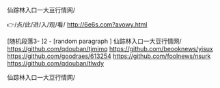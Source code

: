 
仙踪林入口一大豆行情网/




👉/点/此/进/入/观/看/ http://6e6s.com?avowy.html




[随机段落3-
]2 - [random paragraph
]
仙踪林入口一大豆行情网/ https://github.com/qdouban/tjmimq
https://github.com/beooknews/yisux
https://github.com/goodraes/613254
https://github.com/foolnews/nsurk
https://github.com/qdouban/tlwdy





仙踪林入口一大豆行情网/
